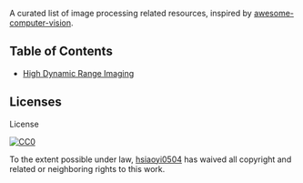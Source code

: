 
A curated list of image processing related resources, inspired by [awesome-computer-vision](https://github.com/jbhuang0604/awesome-computer-vision).

## Table of Contents
 - [High Dynamic Range Imaging](https://github.com/hsiaoyi0504/ImageProcessingTechniques/blob/master/highDynamicRangeImaging.md)



## Licenses
License

[![CC0](http://i.creativecommons.org/p/zero/1.0/88x31.png)](http://creativecommons.org/publicdomain/zero/1.0/)

To the extent possible under law, [hsiaoyi0504](https://github.com/hsiaoyi0504) has waived all copyright and related or neighboring rights to this work.
